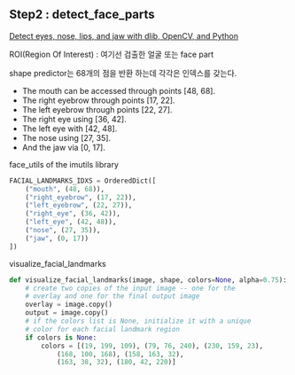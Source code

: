 ## Step2 : detect_face_parts
[Detect eyes, nose, lips, and jaw with dlib, OpenCV, and Python](https://www.pyimagesearch.com/2017/04/10/detect-eyes-nose-lips-jaw-dlib-opencv-python/)

ROI(Region Of Interest) : 여기선 검출한 얼굴 또는 face part

shape predictor는 68개의 점을 반환 하는데 각각은 인덱스를 갖는다.  

* The mouth can be accessed through points [48, 68].
* The right eyebrow through points [17, 22].
* The left eyebrow through points [22, 27].
* The right eye using [36, 42].
* The left eye with [42, 48].
* The nose using [27, 35].
* And the jaw via [0, 17].

face_utils of the imutils library
```python
FACIAL_LANDMARKS_IDXS = OrderedDict([
	("mouth", (48, 68)),
	("right_eyebrow", (17, 22)),
	("left_eyebrow", (22, 27)),
	("right_eye", (36, 42)),
	("left_eye", (42, 48)),
	("nose", (27, 35)),
	("jaw", (0, 17))
])
```
visualize_facial_landmarks
```python
def visualize_facial_landmarks(image, shape, colors=None, alpha=0.75):
	# create two copies of the input image -- one for the
	# overlay and one for the final output image
	overlay = image.copy()
	output = image.copy()
	# if the colors list is None, initialize it with a unique
	# color for each facial landmark region
	if colors is None:
		colors = [(19, 199, 109), (79, 76, 240), (230, 159, 23),
			(168, 100, 168), (158, 163, 32),
			(163, 38, 32), (180, 42, 220)]
```


